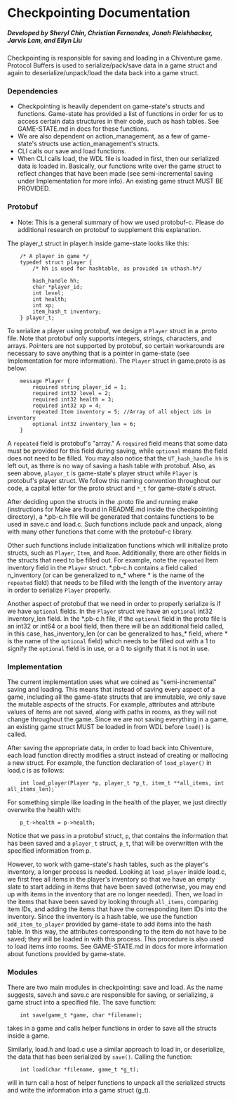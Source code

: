 # Checkpointing Documentation

##### Developed by Sheryl Chin, Christian Fernandes, Jonah Fleishhacker, Jarvis Lam, and Ellyn Liu

Checkpointing is responsible for saving and loading in a Chiventure game. Protocol Buffers is used to serialize/pack/save data in a game struct and again to deserialize/unpack/load the data back into a game struct. 

### Dependencies
* Checkpointing is heavily dependent on game-state's structs and functions. Game-state has provided a list of functions in order for us to access certain data structures in their code, such as hash tables. See GAME-STATE.md in docs for these functions. 
* We are also dependent on action_management, as a few of game-state's structs use action_management's structs.
* CLI calls our save and load functions.
* When CLI calls load, the WDL file is loaded in first, then our serialized data is loaded in. Basically, our functions write over the game struct to reflect changes that have been made (see semi-incremental saving under Implementation for more info). An existing game struct MUST BE PROVIDED.

### Protobuf
* Note: This is a general summary of how we used protobuf-c. Please do additional research on protobuf to supplement this explanation.

The player_t struct in player.h inside game-state looks like this:

```
    /* A player in game */
    typedef struct player {
        /* hh is used for hashtable, as provided in uthash.h*/
        
        hash_handle hh;
        char *player_id;
        int level;
        int health;
        int xp;
        item_hash_t inventory;
    } player_t;
```

To serialize a player using protobuf, we design a `Player` struct in a .proto file. Note that protobuf only supports integers, strings, characters, and arrays. Pointers are not supported by protobuf, so certain workarounds are necessary to save anything that is a pointer in game-state (see Implementation for more information). The `Player` struct in game.proto is as below:

```
    message Player {
        required string player_id = 1;
        required int32 level = 2;  
        required int32 health = 3;
        required int32 xp = 4;
        repeated Item inventory = 5; //Array of all object ids in inventory
        optional int32 inventory_len = 6;
    }
```
    
A `repeated` field is protobuf's "array." A `required` field means that some data must be provided for this field during saving, while `optional` means the field does not need to be filled. You may also notice that the `UT_hash_handle hh` is left out, as there is no way of saving a hash table with protobuf. Also, as seen above, `player_t` is game-state's player struct while `Player` is protobuf's player struct. We follow this naming convention throughout our code, a capital letter for the proto struct and `*_t` for game-state's struct.

After deciding upon the structs in the .proto file and running make (instructions for Make are found in README.md inside the checkpointing directory), a *.pb-c.h file will be generated that contains functions to be used in save.c and load.c. Such functions include pack and unpack, along with many other functions that come with the protobuf-c library.

Other such functions include initialization functions which will initialize proto structs, such as `Player`, `Item`, and `Room`. Additionally, there are other fields in the structs that need to be filled out. For example, note the `repeated` Item inventory field in the `Player` struct. \*.pb-c.h contains a field called n_inventory (or can be generalized to n_* where * is the name of the `repeated` field) that needs to be filled with the length of the inventory array in order to serialize `Player` properly. 

Another aspect of protobuf that we need in order to properly serialize is if we have `optional` fields. In the `Player` struct we have an `optional` int32 inventory_len field. In the \*.pb-c.h file, if the `optional` field in the proto file is an int32 or int64 or a bool field, then there will be an additional field called, in this case, has_inventory_len (or can be generalized to has_* field, where * is the name of the `optional` field) which needs to be filled out with a 1 to signify the `optional` field is in use, or a 0 to signify that it is not in use.

### Implementation
The current implementation uses what we coined as "semi-incremental" saving and loading. This means that instead of saving every aspect of a game, including all the game-state structs that are immutable, we only save the mutable aspects of the structs. For example, attributes and attribute values of items are not saved, along with paths in rooms, as they will not change throughout the game. Since we are not saving everything in a game, an existing game struct MUST be loaded in from WDL before `load()` is called. 

After saving the appropriate data, in order to load back into Chiventure, each load function directly modifies a struct instead of creating or mallocing a new struct. For example, the function  declaration of `load_player()` in load.c is as follows: 
```
    int load_player(Player *p, player_t *p_t, item_t **all_items, int all_items_len);```
```
For something simple like loading in the health of the player, we just directly overwrite the health with:
```
    p_t->health = p->health;
````
    
Notice that we pass in a protobuf struct, `p`, that contains the information that has been saved and a `player_t` struct, `p_t`, that will be overwritten with the specified information from p.

However, to work with game-state's hash tables, such as the player's inventory, a longer process is needed. Looking at `load_player` inside load.c, we first free all items in the player's inventory so that we have an empty slate to start adding in items that have been saved (otherwise, you may end up with items in the inventory that are no longer needed). Then, we load in the items that have been saved by looking through `all_items`, comparing item IDs, and adding the items that have the corresponding item IDs into the inventory. Since the inventory is a hash table, we use the function `add_item_to_player` provided by game-state to add items into the hash table. In this way, the attributes corresponding to the item do not have to be saved; they will be loaded in with this process. This procedure is also used to load items into rooms. See GAME-STATE.md in docs for more information about functions provided by game-state.

### Modules
There are two main modules in checkpointing: save and load. As the name suggests, save.h and save.c are responsible for saving, or serializing, a game struct into a specified file. The save function:
```
    int save(game_t *game, char *filename);
```
takes in a game and calls helper functions in order to save all the structs inside a game.

Similarly, load.h and load.c use a similar approach to load in, or deserialize, the data that has been serialized by `save()`. Calling the function:
```
    int load(char *filename, game_t *g_t);
```
will in turn call a host of helper functions to unpack all the serialized structs and write the information into a game struct (g_t).
